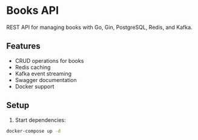 # Books API

REST API for managing books with Go, Gin, PostgreSQL, Redis, and Kafka.

## Features
- CRUD operations for books
- Redis caching
- Kafka event streaming
- Swagger documentation
- Docker support

## Setup
1. Start dependencies:
```bash
docker-compose up -d